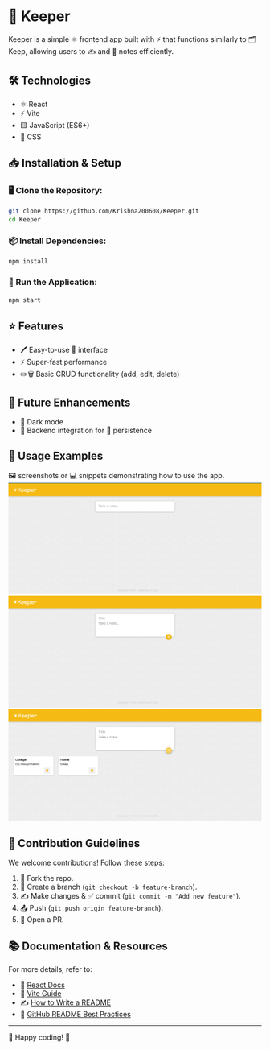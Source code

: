 # 📝 Keeper

Keeper is a simple ⚛️ frontend app built with ⚡ that functions similarly to 🗂️ Keep, allowing users to ✍️ and 💾 notes efficiently.

## 🛠️ Technologies
- ⚛️ React
- ⚡ Vite
- 🟨 JavaScript (ES6+)
- 🎨 CSS

## 📥 Installation & Setup

### 🖥️ Clone the Repository:
```bash
git clone https://github.com/Krishna200608/Keeper.git
cd Keeper
```

### 📦 Install Dependencies:
```bash
npm install
```

### 🚀 Run the Application:
```bash
npm start
```

## ⭐ Features
- 🖊️ Easy-to-use 📝 interface
- ⚡ Super-fast performance
- ✏️🗑️ Basic CRUD functionality (add, edit, delete)

## 🔮 Future Enhancements
- 🌙 Dark mode
- 🔗 Backend integration for 💾 persistence

## 📸 Usage Examples
🖼️ screenshots or 💻 snippets demonstrating how to use the app.
![Site](/videos/1.png)
![Adding Notes](/videos/2.png)
![Added Notes](/videos/3.png)


## 🤝 Contribution Guidelines
We welcome contributions! Follow these steps:
1. 🍴 Fork the repo.
2. 🌱 Create a branch (`git checkout -b feature-branch`).
3. ✍️ Make changes & ✅ commit (`git commit -m "Add new feature"`).
4. 📤 Push (`git push origin feature-branch`).
5. 🔄 Open a PR.

## 📚 Documentation & Resources
For more details, refer to:
- 📘 [React Docs](https://reactjs.org/docs/getting-started.html)
- 📖 [Vite Guide](https://vitejs.dev/guide/)
- ✍️ [How to Write a README](https://www.makeareadme.com/)
- 📜 [GitHub README Best Practices](https://docs.github.com/en/github/creating-cloning-and-archiving-repositories/about-readmes)

---
🎉 Happy coding! 🚀

